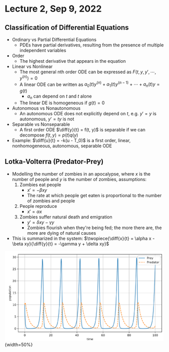 # Lecture 2, Sep 9, 2022

## Classification of Differential Equations

* Ordinary vs Partial Differential Equations
	* PDEs have partial derivatives, resulting from the presence of multiple independent variables
* Order
	* The highest derivative that appears in the equation
* Linear vs Nonlinear
	* The most general nth order ODE can be expressed as $F(t, y, y', \cdots, y^{(n)}) = 0$
	* A linear ODE can be written as $a_0(t)y^{(n)} + a_1(t)y^{(n - 1)} + \cdots + a_n(t)y = g(t)$
		* $a_n$ can depend on $t$ and $t$ alone
	* The linear DE is homogeneous if $g(t) = 0$
* Autonomous vs Nonautonomous
	* An autonomous ODE does not explicitly depend on $t$, e.g. $y' = y$ is autonomous, $y' = ty$ is not
* Separable vs Nonseparable
	* A first order ODE $\diff{y}{t} = f(t, y)$ is separable if we can decompose $f(t, y) = p(t)q(y)$
* Example: $\diff{u}{t} = -k(u - T_0)$ is a first order, linear, nonhomogeneous, autonomous, separable ODE

## Lotka-Volterra (Predator-Prey)

* Modelling the number of zombies in an apocalypse, where $x$ is the number of people and $y$ is the number of zombies, assumptions:
	1. Zombies eat people
		* $x' = -\beta xy$
		* The rate at which people get eaten is proportional to the number of zombies and people
	2. People reproduce
		* $x' = \alpha x$
	3. Zombies suffer natural death and emigration
		* $y' = \delta xy - \gamma y$
		* Zombies flourish when they're being fed; the more there are, the more are dying of natural causes
* This is summarized in the system: $\twopiece{\diff{x}{t} = \alpha x - \beta xy}{\diff{y}{t} = -\gamma y + \delta xy}$

![Cycle of predator-prey population](imgs/lec2_1.png){width=50%}


